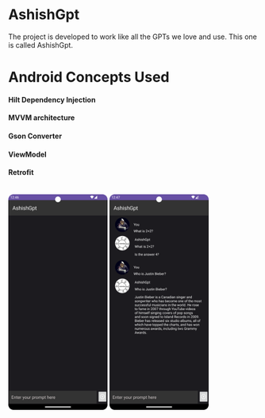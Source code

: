 
# AshishGpt

The project is developed to work like all the GPTs we love and use. This one is called AshishGpt.

 # Android Concepts Used

<h4>Hilt Dependency Injection</h4>
<h4>MVVM architecture</h4>
<h4>Gson Converter</h4>
<h4>ViewModel</h4>
<h4>Retrofit</h4>
<br/>

<div>
<img src="DemoImages/empty.png" width="200" >
<img src="DemoImages/prompt.png" width="200">
</div>




